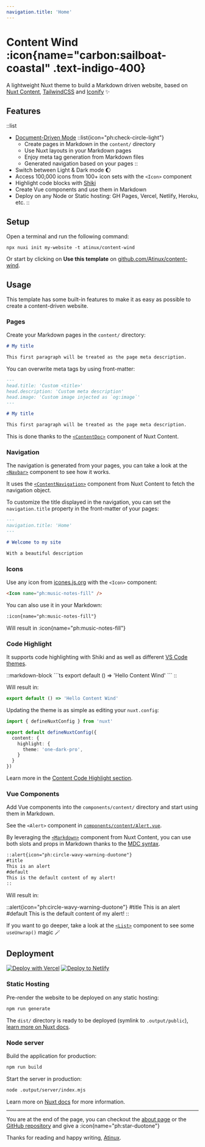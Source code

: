 ```yaml
---
navigation.title: 'Home'
---
```


# Content Wind :icon{name="carbon:sailboat-coastal" .text-indigo-400}

A lightweight Nuxt theme to build a Markdown driven website, based on [Nuxt Content](https://content.nuxtjs.org), [TailwindCSS](https://tailwindcss.com) and [Iconify](https://iconify.design) :sparkles:

## Features

::list
- [Document-Driven Mode](https://content.nuxtjs.org/guide/writing/document-driven)
  ::list{icon="ph:check-circle-light"}
  - Create pages in Markdown in the `content/` directory
  - Use Nuxt layouts in your Markdown pages
  - Enjoy meta tag generation from Markdown files
  - Generated navigation based on your pages
  ::
- Switch between Light & Dark mode :moon:
- Access 100,000 icons from 100+ icon sets with the `<Icon>` component
- Highlight code blocks with [Shiki](https://shiki.matsu.io)
- Create Vue components and use them in Markdown
- Deploy on any Node or Static hosting: GH Pages, Vercel, Netlify, Heroku, etc.
::

## Setup

Open a terminal and run the following command:

```
npx nuxi init my-website -t atinux/content-wind
```

Or start by clicking on **Use this template** on [github.com/Atinux/content-wind](https://github.com/Atinux/content-wind).

## Usage

This template has some built-in features to make it as easy as possible to create a content-driven website.

### Pages

Create your Markdown pages in the `content/` directory:

```md
# My title

This first paragraph will be treated as the page meta description.
```

You can overwrite meta tags by using front-matter:

```md
---
head.title: 'Custom <title>'
head.description: 'Custom meta description'
head.image: 'Custom image injected as `og:image`'
---

# My title

This first paragraph will be treated as the page meta description.
```

This is done thanks to the [`<ContentDoc>`](https://content.nuxtjs.org/api/components/content-doc) component of Nuxt Content.

### Navigation

The navigation is generated from your pages, you can take a look at the [`<Navbar>`](https://github.com/Atinux/content-wind/blob/main/components/Navbar.vue) component to see how it works.

It uses the [`<ContentNavigation>`](https://content.nuxtjs.org/api/components/content-navigation) component from Nuxt Content to fetch the navigation object.

To customize the title displayed in the navigation, you can set the `navigation.title` property in the front-matter of your pages:

```md
---
navigation.title: 'Home'
---

# Welcome to my site

With a beautiful description
```

### Icons

Use any icon from [icones.js.org](https://icones.js.org) with the `<Icon>` component:

```html
<Icon name="ph:music-notes-fill" />
```

You can also use it in your Markdown:

```md
:icon{name="ph:music-notes-fill"}
```

Will result in :icon{name="ph:music-notes-fill"}

### Code Highlight

It supports code highlighting with Shiki and as well as different [VS Code themes](https://github.com/shikijs/shiki/blob/main/docs/themes.md#all-themes).

::markdown-block
\```ts
export default () => 'Hello Content Wind'
\```
::

Will result in:

```ts
export default () => 'Hello Content Wind'
```

Updating the theme is as simple as editing your `nuxt.config`:

```ts
import { defineNuxtConfig } from 'nuxt'

export default defineNuxtConfig({
  content: {
    highlight: {
      theme: 'one-dark-pro',
    }
  }
})
```

Learn more in the [Content Code Highlight section](https://content.nuxtjs.org/api/configuration#highlight).

### Vue Components

Add Vue components into the `components/content/` directory and start using them in Markdown.

See the `<Alert>` component in [`components/content/Alert.vue`](https://github.com/Atinux/content-wind/blob/main/components/content/Alert.vue).

By leveraging the [`<Markdown>`](https://content.nuxtjs.org/api/components/markdown) component from Nuxt Content, you can use both slots and props in Markdown thanks to the [MDC syntax](https://content.nuxtjs.org/guide/writing/mdc).

```md
::alert{icon="ph:circle-wavy-warning-duotone"}
#title
This is an alert
#default
This is the default content of my alert!
::
```

Will result in:

::alert{icon="ph:circle-wavy-warning-duotone"}
#title
This is an alert
#default
This is the default content of my alert!
::

If you want to go deeper, take a look at the [`<List>`](https://github.com/Atinux/content-wind/blob/main/components/content/List.vue) component to see some `useUnwrap()` magic :magic_wand:


## Deployment

[![Deploy with Vercel](https://vercel.com/button)](https://vercel.com/new/clone?repository-url=https%3A%2F%2Fgithub.com%2FAtinux%2Fcontent-wind) [![Deploy to Netlify](https://www.netlify.com/img/deploy/button.svg)](https://app.netlify.com/start/deploy?repository=https://github.com/Atinux/content-wind)


### Static Hosting

Pre-render the website to be deployed on any static hosting:

```bash
npm run generate
```

The `dist/` directory is ready to be deployed (symlink to `.output/public`), [learn more on Nuxt docs](https://v3.nuxtjs.org/guide/deploy/static-hosting).

### Node server

Build the application for production:

```bash
npm run build
```

Start the server in production:

```bash
node .output/server/index.mjs
```

Learn more on [Nuxt docs](https://v3.nuxtjs.org/guide/deploy/node-server) for more information.

---

You are at the end of the page, you can checkout the [about page](/about) or the [GitHub repository](https://github.com/Atinux/content-wind) and give a :icon{name="ph:star-duotone"}

Thanks for reading and happy writing, [Atinux](https://twitter.com/Atinux).

